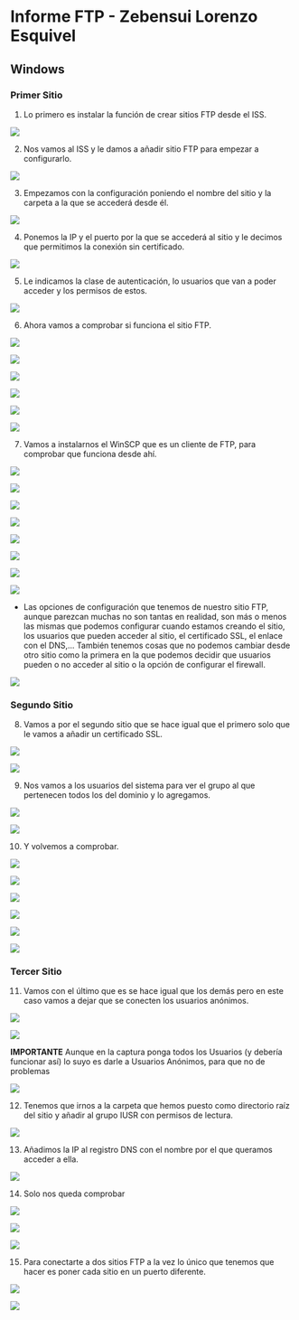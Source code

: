 # Informe FTP - Zebensui Lorenzo Esquivel

## Windows

### Primer Sitio

1. Lo primero es instalar la función de crear sitios FTP desde el ISS.

![](windows/img/1.png)

2. Nos vamos al ISS y le damos a añadir sitio FTP para empezar a configurarlo.

![](windows/img/2.png)

3. Empezamos con la configuración poniendo el nombre del sitio y la carpeta a la que se accederá desde él.

![](windows/img/3.png)

4. Ponemos la IP y el puerto por la que se accederá al sitio y le decimos que permitimos la conexión sin certificado.

![](windows/img/4.png)

5. Le indicamos la clase de autenticación, lo usuarios que van a poder acceder y los permisos de estos.  

![](windows/img/5.png)

6. Ahora vamos a comprobar si funciona el sitio FTP.

![](windows/img/6.png)

![](windows/img/7.png)

![](windows/img/8.png)

![](windows/img/9.png)

![](windows/img/10.png)

![](windows/img/11.png)

7. Vamos a instalarnos el WinSCP que es un cliente de FTP, para comprobar que funciona desde ahí.

![](windows/img/12.png)

![](windows/img/13.png)

![](windows/img/14.png)

![](windows/img/15.png)

![](windows/img/16.png)

![](windows/img/17.png)

![](windows/img/18.png)

![](windows/img/19.png)

- Las opciones de configuración que tenemos de nuestro sitio FTP, aunque parezcan muchas no son tantas en realidad, son más o menos las mismas que podemos configurar cuando estamos creando el sitio, los usuarios que pueden acceder al sitio, el certificado SSL, el enlace con el DNS,... También tenemos cosas que no podemos cambiar desde otro sitio como la primera en la que podemos decidir que usuarios pueden o no acceder al sitio o la opción de configurar el firewall.

![](windows/img/43.png)

### Segundo Sitio

8. Vamos a por el segundo sitio que se hace igual que el primero solo que le vamos a añadir un certificado SSL.

![](windows/img/20.png)

![](windows/img/21.png)

9. Nos vamos a los usuarios del sistema para ver el grupo al que pertenecen todos los del dominio y lo agregamos.

![](windows/img/22.png)

![](windows/img/23.png)

10. Y volvemos a comprobar.

![](windows/img/24.png)

![](windows/img/25.png)

![](windows/img/28.png)

![](windows/img/29.png)

![](windows/img/30.png)

![](windows/img/31.png)

### Tercer Sitio

11. Vamos con el último que es se hace igual que los demás pero en este caso vamos a dejar que se conecten los usuarios anónimos.

![](windows/img/32.png)

![](windows/img/4.png)

**IMPORTANTE** Aunque en la captura ponga todos los Usuarios (y debería funcionar así) lo suyo es darle a Usuarios Anónimos, para que no de problemas

![](windows/img/35.png)

12. Tenemos que irnos a la carpeta que hemos puesto como directorio raíz del sitio y añadir al grupo IUSR con permisos de lectura.

![](windows/img/37.png)

13. Añadimos la IP al registro DNS con el nombre por el que queramos acceder a ella.

![](windows/img/33.png)

14. Solo nos queda comprobar

![](windows/img/40.png)

![](windows/img/38.png)

![](windows/img/39.png)

15. Para conectarte a dos sitios FTP a la vez lo único que tenemos que hacer es poner cada sitio en un puerto diferente.

![](windows/img/41.png)

![](windows/img/42.png)
